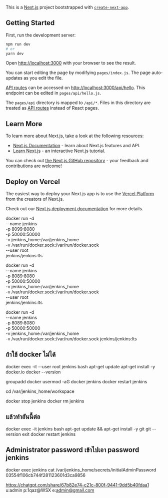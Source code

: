 This is a [Next.js](https://nextjs.org/) project bootstrapped with [`create-next-app`](https://github.com/vercel/next.js/tree/canary/packages/create-next-app).

## Getting Started

First, run the development server:

```bash
npm run dev
# or
yarn dev
```

Open [http://localhost:3000](http://localhost:3000) with your browser to see the result.

You can start editing the page by modifying `pages/index.js`. The page auto-updates as you edit the file.

[API routes](https://nextjs.org/docs/api-routes/introduction) can be accessed on [http://localhost:3000/api/hello](http://localhost:3000/api/hello). This endpoint can be edited in `pages/api/hello.js`.

The `pages/api` directory is mapped to `/api/*`. Files in this directory are treated as [API routes](https://nextjs.org/docs/api-routes/introduction) instead of React pages.

## Learn More

To learn more about Next.js, take a look at the following resources:

- [Next.js Documentation](https://nextjs.org/docs) - learn about Next.js features and API.
- [Learn Next.js](https://nextjs.org/learn) - an interactive Next.js tutorial.

You can check out [the Next.js GitHub repository](https://github.com/vercel/next.js/) - your feedback and contributions are welcome!

## Deploy on Vercel

The easiest way to deploy your Next.js app is to use the [Vercel Platform](https://vercel.com/new?utm_medium=default-template&filter=next.js&utm_source=create-next-app&utm_campaign=create-next-app-readme) from the creators of Next.js.

Check out our [Next.js deployment documentation](https://nextjs.org/docs/deployment) for more details.



<!-- jenkins -->


  docker run -d \
  --name jenkins \
  -p 8099:8080 \
  -p 50000:50000 \
  -v jenkins_home:/var/jenkins_home \
  -v /var/run/docker.sock:/var/run/docker.sock \
  --user root \
  jenkins/jenkins:lts

docker run -d \
  --name jenkins \
  -p 8089:8080 \
  -p 50000:50000 \
  -v jenkins_home:/var/jenkins_home \
  -v /var/run/docker.sock:/var/run/docker.sock \
  --user root \
  jenkins/jenkins:lts


docker run -d \
  --name jenkins \
  -p 8089:8080 \
  -p 50000:50000 \
  -v jenkins_home:/var/jenkins_home \
  -v /var/run/docker.sock:/var/run/docker.sock
  jenkins/jenkins:lts

##  ถ้าใช้ docker ไม่ได้
docker exec -it --user root jenkins bash
apt-get update
apt-get install -y docker.io
docker --version

groupadd docker
usermod -aG docker jenkins
docker restart jenkins



cd /var/jenkins_home/workspace

docker stop jenkins
docker rm jenkins

## แล้วทำอันนี้ต่อ
docker exec -it jenkins bash
apt-get update && apt-get install -y git
git --version
exit
docker restart jenkins




## Administrator password เข้าไปเอา password jenkins
docker exec jenkins cat /var/jenkins_home/secrets/initialAdminPassword
03554f106cb744f281123601d3ca9856

https://chatgpt.com/share/67b82e74-c21c-800f-9441-9dd5b40fdaa1
u:admin
p:1qaz@WSX
e:admin@gmail.com